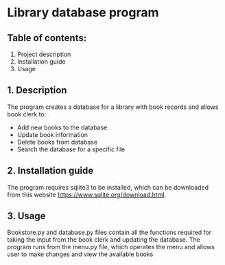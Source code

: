 # Library database program
## Table of contents:
  1. Project description
  2. Installation guide
  3. Usage
  
## 1. Description
The program creates a database for a library with book records and allows book clerk to:
  - Add new books to the database
  - Update book information
  - Delete books from database
  - Search the database for a specific file
  
  ## 2. Installation guide
  The program requires sqlite3 to be installed, which can be downloaded from this website https://www.sqlite.org/download.html.
  
  ## 3. Usage
  Bookstore.py and database.py files contain all the functions required for taking the input from the book clerk and updating the database.
  The program runs from the menu.py file, which operates the menu and allows user to make changes and view the available books
